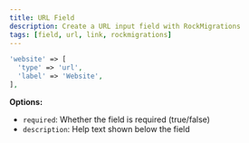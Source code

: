 ```yaml
---
title: URL Field
description: Create a URL input field with RockMigrations
tags: [field, url, link, rockmigrations]
---
```


```php
'website' => [
  'type' => 'url',
  'label' => 'Website',
],
```

**Options:**
- `required`: Whether the field is required (true/false)
- `description`: Help text shown below the field
